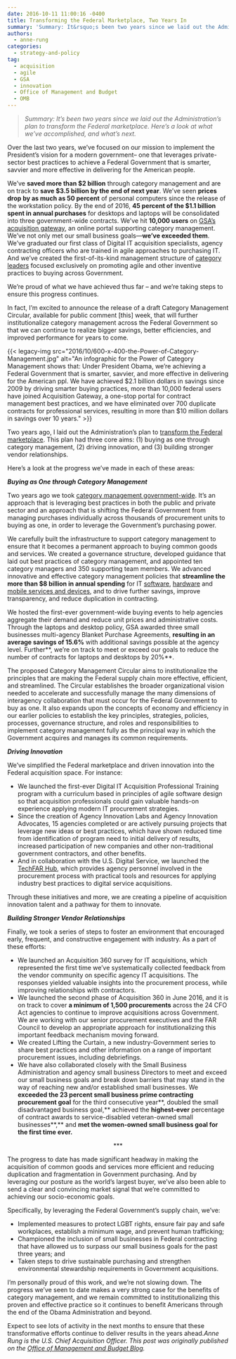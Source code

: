 ```yaml
---
date: 2016-10-11 11:00:16 -0400
title: Transforming the Federal Marketplace, Two Years In
summary: 'Summary: It&rsquo;s been two years since we laid out the Administration&rsquo;s plan to transform the Federal marketplace. Here&rsquo;s a look at what we&rsquo;ve accomplished, and what&rsquo;s next. Over the last two years, we&rsquo;ve focused on our mission to implement the President&rsquo;s vision for a modern government&#8211; one that leverages private-sector best practices to achieve a'
authors:
  - anne-rung
categories:
  - strategy-and-policy
tag:
  - acquisition
  - agile
  - GSA
  - innovation
  - Office of Management and Budget
  - OMB
---
```


> _Summary: It’s been two years since we laid out the Administration’s plan to transform the Federal marketplace. Here’s a look at what we’ve accomplished, and what’s next._

Over the last two years, we’ve focused on our mission to implement the President’s vision for a modern government&#8211; one that leverages private-sector best practices to achieve a Federal Government that is smarter, savvier and more effective in delivering for the American people.

We’ve **saved more than $2 billion** through category management and are on track to **save $3.5 billion by the end of next year**. We’ve seen **prices drop by as much as 50 percent** of personal computers since the release of the workstation policy. By the end of 2016, **45 percent of the $1.1 billion spent in annual purchases** for desktops and laptops will be consolidated into three government-wide contracts. We’ve hit **10,000 users** on [GSA’s acquisition gateway](http://www.gsa.gov/portal/category/107699), an online portal supporting category management. We’ve not only met our small business goals—**we’ve exceeded them**. We’ve graduated our first class of Digital IT acquisition specialists, agency contracting officers who are trained in agile approaches to purchasing IT. And we’ve created the first-of-its-kind management structure of [category leaders](https:/www.whitehouse.gov/blog/2016/02/24/major-step-forward-category-management-announcing-new-government-wide-category) focused exclusively on promoting agile and other inventive practices to buying across Government.

We’re proud of what we have achieved thus far – and we’re taking steps to ensure this progress continues.

In fact, I’m excited to announce the release of a draft Category Management Circular, available for public comment [this] week, that will further institutionalize category management across the Federal Government so that we can continue to realize bigger savings, better efficiencies, and improved performance for years to come.

{{< legacy-img src="2016/10/600-x-400-the-Power-of-Category-Management.jpg" alt="An infographic for the Power of Category Management shows that: Under President Obama, we’re achieving a Federal Government that is smarter, savvier, and more effective in delivering for the American ppl. We have achieved $2.1 billion dollars in savings since 2009 by driving smarter buying practices, more than 10,000 federal users have joined Acquisition Gateway, a one-stop portal for contract management best practices, and we have eliminated over 700 duplicate contracts for professional services, resulting in more than $10 million dollars in savings over 10 years." >}}

Two years ago, I laid out the Administration’s plan to [transform the Federal marketplace](https://www.whitehouse.gov/sites/default/files/omb/procurement/memo/simplifying-federal-procurement-to-improve-performance-drive-innovation-increase-savings.pdf). This plan had three core aims: (1) buying as one through category management, (2) driving innovation, and (3) building stronger vendor relationships.

Here’s a look at the progress we’ve made in each of these areas:

**_Buying as One through Category Management_**

Two years ago we took [category management government-wide](https:/www.whitehouse.gov/blog/2015/01/07/taking-category-management-government-wide-0). It’s an approach that is leveraging best practices in both the public and private sector and an approach that is shifting the Federal Government from managing purchases individually across thousands of procurement units to buying as one, in order to leverage the Government’s purchasing power.

We carefully built the infrastructure to support category management to ensure that it becomes a permanent approach to buying common goods and services. We created a governance structure, developed guidance that laid out best practices of category management, and appointed ten category managers and 350 supporting team members. We advanced innovative and effective category management policies that **streamline the more than $8 billion in annual spending** for IT [software](https://www.whitehouse.gov/blog/2016/06/02/applying-category-management-principles-software-management-practices), [hardware](https://www.whitehouse.gov/blog/2015/10/16/improving-way-government-buys-it) and [mobile services and devices](https://www.whitehouse.gov/blog/2016/08/04/making-acquisition-mobile-devices-and-services-more-efficient), and to drive further savings, improve transparency, and reduce duplication in contracting.

We hosted the first-ever government-wide buying events to help agencies aggregate their demand and reduce unit prices and administrative costs. Through the laptops and desktop policy, GSA awarded three small businesses multi-agency Blanket Purchase Agreements, **resulting in an average savings of 15.6%** with additional savings possible at the agency level. Further**, we’re on track to meet or exceed our goals to reduce the number of contracts for laptops and desktops by 20%**.

The proposed Category Management Circular aims to institutionalize the principles that are making the Federal supply chain more effective, efficient, and streamlined. The Circular establishes the broader organizational vision needed to accelerate and successfully manage the many dimensions of interagency collaboration that must occur for the Federal Government to buy as one. It also expands upon the concepts of economy and efficiency in our earlier policies to establish the key principles, strategies, policies, processes, governance structure, and roles and responsibilities to implement category management fully as the principal way in which the Government acquires and manages its common requirements.

**_Driving Innovation_**

We’ve simplified the Federal marketplace and driven innovation into the Federal acquisition space. For instance:

  * We launched the first-ever Digital IT Acquisition Professional Training program with a curriculum based in principles of agile software design so that acquisition professionals could gain valuable hands-on experience applying modern IT procurement strategies.
  * Since the creation of Agency Innovation Labs and Agency Innovation Advocates, 15 agencies completed or are actively pursuing projects that leverage new ideas or best practices, which have shown reduced time from identification of program need to initial delivery of results, increased participation of new companies and other non-traditional government contractors, and other benefits.
  * And in collaboration with the U.S. Digital Service, we launched the [TechFAR Hub](https://techfarhub.cio.gov/), which provides agency personnel involved in the procurement process with practical tools and resources for applying industry best practices to digital service acquisitions.

Through these initiatives and more, we are creating a pipeline of acquisition innovation talent and a pathway for them to innovate.

**_Building Stronger Vendor Relationships_**

Finally, we took a series of steps to foster an environment that encouraged early, frequent, and constructive engagement with industry. As a part of these efforts:

  * We launched an Acquisition 360 survey for IT acquisitions, which represented the first time we’ve systematically collected feedback from the vendor community on specific agency IT acquisitions. The responses yielded valuable insights into the procurement process, while improving relationships with contractors.
  * We launched the second phase of Acquisition 360 in June 2016, and it is on track to cover **a minimum of 1,500 procurements** across the 24 CFO Act agencies to continue to improve acquisitions across Government. We are working with our senior procurement executives and the FAR Council to develop an appropriate approach for institutionalizing this important feedback mechanism moving forward.
  * We created Lifting the Curtain, a new industry-Government series to share best practices and other information on a range of important procurement issues, including debriefings.
  * We have also collaborated closely with the Small Business Administration and agency small business Directors to meet and exceed our small business goals and break down barriers that may stand in the way of reaching new and/or established small businesses.  We **exceeded the 23 percent small business prime contracting procurement goal** for the third consecutive year**, doubled the small disadvantaged business goal,** achieved the **highest-ever** percentage of contract awards to service-disabled veteran-owned small businesses**,** and **met the women-owned small business goal for the first time ever.**

<p class="rtecenter" style="text-align: center">
  ***
</p>

The progress to date has made significant headway in making the acquisition of common goods and services more efficient and reducing duplication and fragmentation in Government purchasing. And by leveraging our posture as the world&#8217;s largest buyer, we’ve also been able to send a clear and convincing market signal that we’re committed to achieving our socio-economic goals.

Specifically, by leveraging the Federal Government’s supply chain, we’ve:

  * Implemented measures to protect LGBT rights, ensure fair pay and safe workplaces, establish a minimum wage, and prevent human trafficking;
  * Championed the inclusion of small businesses in Federal contracting that have allowed us to surpass our small business goals for the past three years; and
  * Taken steps to drive sustainable purchasing and strengthen environmental stewardship requirements in Government acquisitions.

I’m personally proud of this work, and we’re not slowing down. The progress we’ve seen to date makes a very strong case for the benefits of category management, and we remain committed to institutionalizing this proven and effective practice so it continues to benefit Americans through the end of the Obama Administration and beyond.

Expect to see lots of activity in the next months to ensure that these transformative efforts continue to deliver results in the years ahead._Anne Rung is the U.S. Chief Acquisition Officer._
_This post was originally published on the [Office of Management and Budget Blog](https://www.whitehouse.gov/omb/blog)._